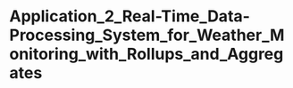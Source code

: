 # Application_2_Real-Time_Data-Processing_System_for_Weather_Monitoring_with_Rollups_and_Aggregates
 
